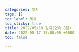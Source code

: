 ```yaml
---
categories: 일지
tags: []
toc_label: 목차
toc_sticky: true
title: 2022/05/18 일지(연속 8일)
date: 2022-05-17 15:00:00 +0000
toc: false

---
```

